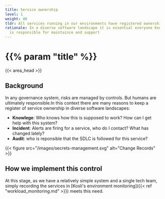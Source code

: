 ```yaml
---
title: Service ownership
level: 1
weight: 40
tldr: All services running in our environments have registered ownership
rationale: In a diverse software landscape it is essential everyone knows who
  is responsible for maintaince and support
---
```

# {{% param "title" %}}
{{< area_head >}}

## Background

In any governance system, risks are managed by controls. But humans are ultimately responsible.In this context there are many reasons to keep a register of service ownership in diverse software
landscapes:

* **Knowlege**: Who knows how this is supposed to work?  How can I get help with this system?
* **Incident**: Alerts are firing for a service, who do I contact?  What has changed lately?
* **Audit**: who is reponsible that the SDLC is followed for this service?

{{< figure src="/images/secrets-management.svg" alt="Change Records" >}}

## How we implement this control

At this stage, as we have a relatively simple system and a single tech team, simply recording the services in [Kosli's environment monitoring]({{< ref "workload_monitoring.md" >}}) meets this need.

